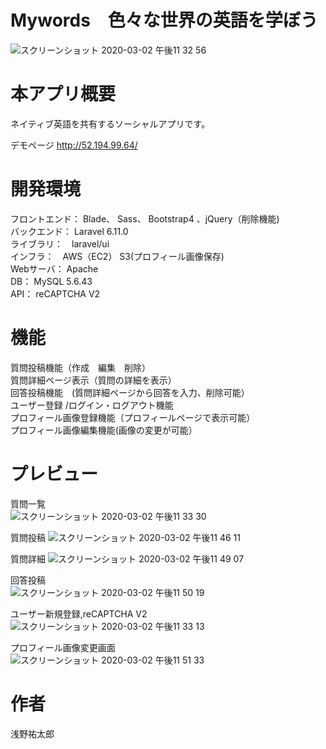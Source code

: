 # Mywords　色々な世界の英語を学ぼう
![スクリーンショット 2020-03-02 午後11 32 56](https://user-images.githubusercontent.com/53216438/75685707-57937c80-5cde-11ea-9c59-cf786c9dab89.png)
# 本アプリ概要
ネイティブ英語を共有するソーシャルアプリです。

デモページ
http://52.194.99.64/
 
# 開発環境
フロントエンド： Blade、 Sass、 Bootstrap4 、jQuery（削除機能)  
バックエンド： Laravel 6.11.0  
ライブラリ：　laravel/ui  
インフラ：　AWS（EC2） S3(プロフィール画像保存)  
Webサーバ： Apache  
DB： MySQL 5.6.43  
API： reCAPTCHA V2  
 
# 機能

質問投稿機能（作成　編集　削除）  
質問詳細ページ表示（質問の詳細を表示）  
回答投稿機能　(質問詳細ページから回答を入力、削除可能）  
ユーザー登録 /ログイン・ログアウト機能  
プロフィール画像登録機能（プロフィールページで表示可能）  
プロフィール画像編集機能(画像の変更が可能）  

# プレビュー
質問一覧  
![スクリーンショット 2020-03-02 午後11 33 30](https://user-images.githubusercontent.com/53216438/75686617-e5bc3280-5cdf-11ea-93a8-f4daa92fc419.png)

質問投稿
![スクリーンショット 2020-03-02 午後11 46 11](https://user-images.githubusercontent.com/53216438/75686991-7266f080-5ce0-11ea-9bc1-cddaec4c1449.png)

質問詳細 
![スクリーンショット 2020-03-02 午後11 49 07](https://user-images.githubusercontent.com/53216438/75687015-7dba1c00-5ce0-11ea-9693-8838588bb0c8.png)

回答投稿  
![スクリーンショット 2020-03-02 午後11 50 19](https://user-images.githubusercontent.com/53216438/75687079-97f3fa00-5ce0-11ea-84c8-6150daaadf56.png)

ユーザー新規登録,reCAPTCHA V2  
![スクリーンショット 2020-03-02 午後11 33 13](https://user-images.githubusercontent.com/53216438/75686566-cfae7200-5cdf-11ea-8e87-c6ecee83bba2.png)

プロフィール画像変更画面  
![スクリーンショット 2020-03-02 午後11 51 33](https://user-images.githubusercontent.com/53216438/75687225-cd98e300-5ce0-11ea-9a79-72f6bb4581de.png)


# 作者
 浅野祐太郎
 

